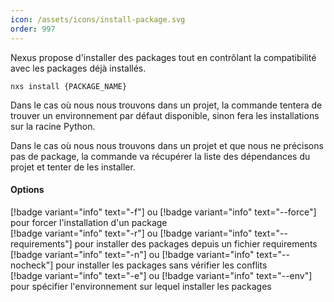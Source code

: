 ```yaml
---
icon: /assets/icons/install-package.svg
order: 997
---
```

Nexus propose d'installer des packages tout en contrôlant la compatibilité avec les packages déjà installés.

```console
nxs install {PACKAGE_NAME}
```

Dans le cas où nous nous trouvons dans un projet, la commande tentera de trouver un environnement par défaut disponible, sinon fera les installations sur la racine Python.

Dans le cas où nous nous trouvons dans un projet et que nous ne précisons pas de package, la commande va récupérer la liste des dépendances du projet et tenter de les installer.
<br>
#### Options

[!badge variant="info" text="-f"] ou [!badge variant="info" text="--force"] pour forcer l'installation d'un package<br>
[!badge variant="info" text="-r"] ou [!badge variant="info" text="--requirements"] pour installer des packages depuis un fichier requirements<br>
[!badge variant="info" text="-n"] ou [!badge variant="info" text="--nocheck"] pour installer les packages sans vérifier les conflits<br>
[!badge variant="info" text="-e"] ou [!badge variant="info" text="--env"] pour spécifier l'environnement sur lequel installer les packages<br>